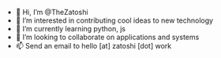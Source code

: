 - 👋 Hi, I’m @TheZatoshi
- 👀 I’m interested in contributing cool ideas to new technology
- 🌱 I’m currently learning python, js
- 💞️ I’m looking to collaborate on applications and systems
- 📫 Send an email to hello [at] zatoshi [dot] work
